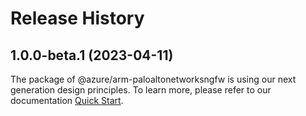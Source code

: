 # Release History
    
## 1.0.0-beta.1 (2023-04-11)

The package of @azure/arm-paloaltonetworksngfw is using our next generation design principles. To learn more, please refer to our documentation [Quick Start](https://aka.ms/js-track2-quickstart).
